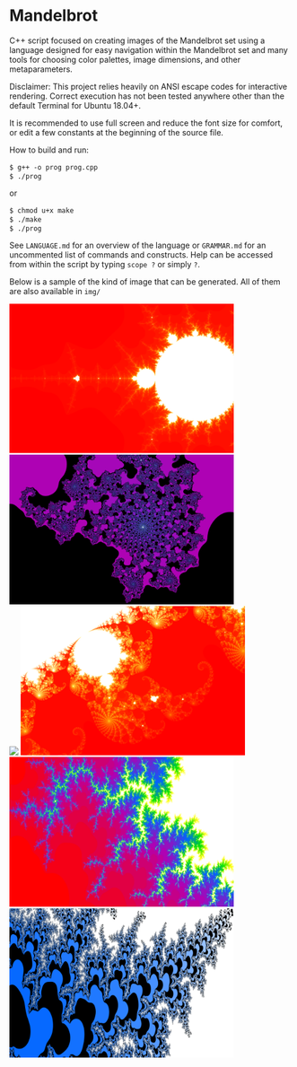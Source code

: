 # Mandelbrot

C++ script focused on creating images of the Mandelbrot set using a language designed for easy navigation within the Mandelbrot set and many tools for choosing color palettes, image dimensions, and other metaparameters.

Disclaimer: This project relies heavily on ANSI escape codes for interactive rendering. Correct execution has not been tested anywhere other than the default Terminal for Ubuntu 18.04+.

It is recommended to use full screen and reduce the font size for comfort, or edit a few constants at the beginning of the source file.

How to build and run:

```
$ g++ -o prog prog.cpp
$ ./prog
```
or
```
$ chmod u+x make
$ ./make
$ ./prog
```


See `LANGUAGE.md` for an overview of the language or `GRAMMAR.md` for an uncommented list of commands and constructs. Help can be accessed from within the script by typing `scope ?` or simply `?`.

Below is a sample of the kind of image that can be generated. All of them are also available in `img/`


<img src="img/bulb.png" width=400> <img src="img/zoom3.png" width=400>
<br>
<img src="img/zoom2.png" width=400> <img src="img/zoom1.png" width=400>
<br>
<img src="img/zoom5.png" width=400> <img src="img/zoom4.png" width=400>
